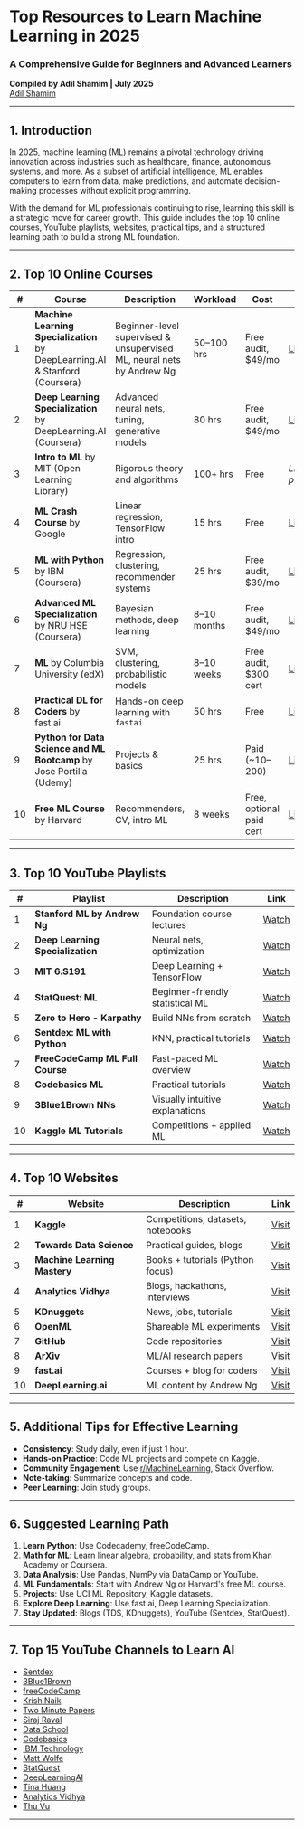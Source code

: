 # Top Resources to Learn Machine Learning in 2025
### A Comprehensive Guide for Beginners and Advanced Learners  
**Compiled by Adil Shamim | July 2025**  
 [Adil Shamim](https://adilshamim.me/)

---

## 1. Introduction

In 2025, machine learning (ML) remains a pivotal technology driving innovation across industries such as healthcare, finance, autonomous systems, and more. As a subset of artificial intelligence, ML enables computers to learn from data, make predictions, and automate decision-making processes without explicit programming.

With the demand for ML professionals continuing to rise, learning this skill is a strategic move for career growth. This guide includes the top 10 online courses, YouTube playlists, websites, practical tips, and a structured learning path to build a strong ML foundation.

---

## 2. Top 10 Online Courses

| # | Course | Description | Workload | Cost | Link |
|--|--------|-------------|----------|------|------|
| 1 | **Machine Learning Specialization** by DeepLearning.AI & Stanford (Coursera) | Beginner-level supervised & unsupervised ML, neural nets by Andrew Ng | 50–100 hrs | Free audit, $49/mo | [Link](https://www.coursera.org/specializations/machine-learning-introduction) |
| 2 | **Deep Learning Specialization** by DeepLearning.AI (Coursera) | Advanced neural nets, tuning, generative models | 80 hrs | Free audit, $49/mo | [Link](https://www.coursera.org/specializations/deep-learning) |
| 3 | **Intro to ML** by MIT (Open Learning Library) | Rigorous theory and algorithms | 100+ hrs | Free | *Link not provided* |
| 4 | **ML Crash Course** by Google | Linear regression, TensorFlow intro | 15 hrs | Free | [Link](https://developers.google.com/machine-learning/crash-course) |
| 5 | **ML with Python** by IBM (Coursera) | Regression, clustering, recommender systems | 25 hrs | Free audit, $39/mo | [Link](https://www.coursera.org/learn/machine-learning-with-python) |
| 6 | **Advanced ML Specialization** by NRU HSE (Coursera) | Bayesian methods, deep learning | 8–10 months | Free audit, $49/mo | [Link](https://www.coursera.org/specializations/aml) |
| 7 | **ML** by Columbia University (edX) | SVM, clustering, probabilistic models | 8–10 weeks | Free audit, $300 cert | [Link](https://www.edx.org/course/machine-learning) |
| 8 | **Practical DL for Coders** by fast.ai | Hands-on deep learning with `fastai` | 50 hrs | Free | [Link](https://course.fast.ai/) |
| 9 | **Python for Data Science and ML Bootcamp** by Jose Portilla (Udemy) | Projects & basics | 25 hrs | Paid (~$10–$200) | [Link](https://www.udemy.com/course/python-for-data-science-and-machine-learning-bootcamp/) |
| 10 | **Free ML Course** by Harvard | Recommenders, CV, intro ML | 8 weeks | Free, optional paid cert | [Link](https://pll.harvard.edu/course/data-science-machine-learning/2025-10) |

---

## 3. Top 10 YouTube Playlists

| # | Playlist | Description | Link |
|---|----------|-------------|------|
| 1 | **Stanford ML by Andrew Ng** | Foundation course lectures | [Watch](https://www.youtube.com/playlist?list=PLoROMvodv4rMiGQp3WXShtMGgzqpfVfbU) |
| 2 | **Deep Learning Specialization** | Neural nets, optimization | [Watch](https://www.youtube.com/playlist?list=PLoROMvodv4rOABXSygHTsbvUz4G_YQhOb) |
| 3 | **MIT 6.S191** | Deep Learning + TensorFlow | [Watch](https://www.youtube.com/watch?v=alfdI7S6wCY&list=PLtBw6njQRU-rwp5__7C0oIVt26ZgjG9NI) |
| 4 | **StatQuest: ML** | Beginner-friendly statistical ML | [Watch](https://www.youtube.com/playlist?list=PLblh5JKOoLUICTaGLRoHQDuF_7q2GfuJF) |
| 5 | **Zero to Hero - Karpathy** | Build NNs from scratch | [Watch](https://www.youtube.com/playlist?list=PLAqhIrjkxbuWI23v9cThsA9GvCAUhRvKZ) |
| 6 | **Sentdex: ML with Python** | KNN, practical tutorials | [Watch](https://www.youtube.com/playlist?list=PLQVvvaa0QuDfKTOs3Keq_kaG2P55YRn5v) |
| 7 | **FreeCodeCamp ML Full Course** | Fast-paced ML overview | [Watch](https://www.youtube.com/watch?v=i_LwzRVP7bg) |
| 8 | **Codebasics ML** | Practical tutorials | [Watch](https://www.youtube.com/playlist?list=PLeo1K3hjS3uvCeTYTeyfe0-rN5r8zn9rw) |
| 9 | **3Blue1Brown NNs** | Visually intuitive explanations | [Watch](https://www.youtube.com/playlist?list=PLZHQObOWTQDNU6R1_67000Dx_ZCJB-3pi) |
| 10 | **Kaggle ML Tutorials** | Competitions + applied ML | [Watch](https://www.youtube.com/@kaggle/playlists) |

---

## 4. Top 10 Websites

| # | Website | Description | Link |
|---|---------|-------------|------|
| 1 | **Kaggle** | Competitions, datasets, notebooks | [Visit](https://www.kaggle.com/) |
| 2 | **Towards Data Science** | Practical guides, blogs | [Visit](https://towardsdatascience.com/) |
| 3 | **Machine Learning Mastery** | Books + tutorials (Python focus) | [Visit](https://machinelearningmastery.com/) |
| 4 | **Analytics Vidhya** | Blogs, hackathons, interviews | [Visit](https://www.analyticsvidhya.com/) |
| 5 | **KDnuggets** | News, jobs, tutorials | [Visit](https://www.kdnuggets.com/) |
| 6 | **OpenML** | Shareable ML experiments | [Visit](https://www.openml.org/) |
| 7 | **GitHub** | Code repositories | [Visit](https://github.com/) |
| 8 | **ArXiv** | ML/AI research papers | [Visit](https://arxiv.org/) |
| 9 | **fast.ai** | Courses + blog for coders | [Visit](https://www.fast.ai/) |
| 10 | **DeepLearning.ai** | ML content by Andrew Ng | [Visit](https://www.deeplearning.ai/) |

---

## 5. Additional Tips for Effective Learning

- **Consistency**: Study daily, even if just 1 hour.
- **Hands-on Practice**: Code ML projects and compete on Kaggle.
- **Community Engagement**: Use [r/MachineLearning](https://www.reddit.com/r/MachineLearning/), Stack Overflow.
- **Note-taking**: Summarize concepts and code.
- **Peer Learning**: Join study groups.

---

## 6. Suggested Learning Path

1. **Learn Python**: Use Codecademy, freeCodeCamp.
2. **Math for ML**: Learn linear algebra, probability, and stats from Khan Academy or Coursera.
3. **Data Analysis**: Use Pandas, NumPy via DataCamp or YouTube.
4. **ML Fundamentals**: Start with Andrew Ng or Harvard's free ML course.
5. **Projects**: Use UCI ML Repository, Kaggle datasets.
6. **Explore Deep Learning**: Use fast.ai, Deep Learning Specialization.
7. **Stay Updated**: Blogs (TDS, KDnuggets), YouTube (Sentdex, StatQuest).

---

## 7. Top 15 YouTube Channels to Learn AI

- [Sentdex](https://www.youtube.com/user/sentdex)
- [3Blue1Brown](https://www.youtube.com/channel/UCYO_jab_esuFRV4b17AJtAw)
- [freeCodeCamp](https://www.youtube.com/channel/UC8butISFwT-Wl7EV0hUK0BQ)
- [Krish Naik](https://www.youtube.com/user/krishnaik06)
- [Two Minute Papers](https://www.youtube.com/user/keeroyz)
- [Siraj Raval](https://www.youtube.com/channel/UCWN3xxRkmTPmbKwht9FuE5A)
- [Data School](https://www.youtube.com/user/dataschool)
- [Codebasics](https://www.youtube.com/channel/UCh9nVJoWXmFb7sLApWGcLPQ)
- [IBM Technology](https://www.youtube.com/user/IBMCloud)
- [Matt Wolfe](https://www.youtube.com/user/submone1)
- [StatQuest](https://www.youtube.com/user/joshstarmer)
- [DeepLearningAI](https://www.youtube.com/channel/UCcIXc5mJsHVYTZR1maL5l9w)
- [Tina Huang](https://www.youtube.com/channel/UC2UXDak6o7rBm23k3Vv5dww)
- [Analytics Vidhya](https://www.youtube.com/user/analyticsvidhya)
- [Thu Vu](https://www.youtube.com/channel/UCJQJAI7IjbLcpsjWdSzYz0Q)

---




